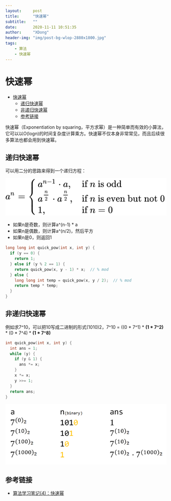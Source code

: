 ```yaml
---
layout:     post
title:      "快速幂"
subtitle:   ""
date:       2020-11-11 10:51:35
author:     "XDong"
header-img: "img/post-bg-wlop-2880x1800.jpg"
tags:
    - 算法
    - 快速幂
---
```



# 快速幂

- [快速幂](#快速幂)
  - [递归快速幂](#递归快速幂)
  - [非递归快速幂](#非递归快速幂)
  - [参考链接](#参考链接)

快速幂（Exponentiation by squaring，平方求幂）是一种简单而有效的小算法，它可以以O(logn)的时间复杂度计算乘方。快速幂不仅本身非常常见，而且后续很多算法也都会用到快速幂。

## 递归快速幂

可以用二分的思路来得到一个递归方程：

![公式](/img/algorithms/exponentiation-by-squaring-1.svg)

- 如果n是奇数，则计算a^(n-1) * a
- 如果n是偶数，则计算a^(n/2)，然后平方
- 如果n是0，则返回1

```cpp
long long int quick_pow(int x, int y) {
  if (y == 0) {
    return 1;
  } else if (y % 2 == 1) {
    return quick_pow(x, y - 1) * x;  // % mod
  } else {
    long long int temp = quick_pow(x, y / 2);  // % mod
    return temp * temp;
  }
}
```

## 非递归快速幂

例如求7^10，可以把10写成二进制的形式(1010)2，7^10 = ((0 * 7^1) * **(1 * 7^2)** * (0 * 7^4) * **(1 * 7^8)**

```cpp
int quick_pow(int x, int y) {
  int ans = 1;
  while (y) {
    if (y & 1) {
      ans *= x;
    }
    x *= x;
    y >>= 1;
  }
  return ans;
}
```

![非递归快速幂](/img/algorithms/exponentiation-by-squaring-2.png)

## 参考链接

- [算法学习笔记(4)：快速幂](https://zhuanlan.zhihu.com/p/95902286)